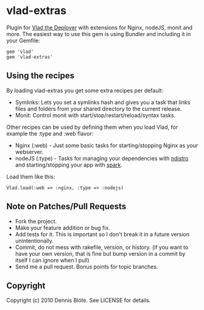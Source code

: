 # vlad-extras

Plugin for [Vlad the Deployer](http://rubyhitsquad.com/Vlad_the_Deployer.html) with extensions for Nginx, nodeJS, monit and more. The easiest way to use this gem is using Bundler and including it in your Gemfile:

    gem 'vlad'
    gem 'vlad-extras'

## Using the recipes

By loading vlad-extras you get some extra recipes per default:

* Symlinks: Lets you set a symlinks hash and gives you a task that links files and folders from your shared directory to the current release.
* Monit: Control monit with start/stop/restart/reload/syntax tasks.

Other recipes can be used by defining them when you load Vlad, for example the :type and :web flavor:

* Nginx (:web) - Just some basic tasks for starting/stopping Nginx as your webserver.
* nodeJS (:type) - Tasks for managing your dependencies with [ndistro](http://github.com/visionmedia/ndistro) and starting/stopping your app with [spark](http://github.com/senchalabs/spark/).

Load them like this:

    Vlad.load(:web => :nginx, :type => :nodejs)

## Note on Patches/Pull Requests

* Fork the project.
* Make your feature addition or bug fix.
* Add tests for it. This is important so I don't break it in a
  future version unintentionally.
* Commit, do not mess with rakefile, version, or history.
  (if you want to have your own version, that is fine but bump version in a commit by itself I can ignore when I pull)
* Send me a pull request. Bonus points for topic branches.

## Copyright

Copyright (c) 2010 Dennis Blöte. See LICENSE for details.
